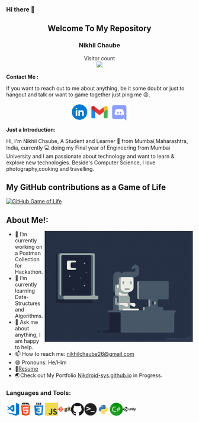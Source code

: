 ### Hi there 👋

<p align="center">
 <h2 align="center">Welcome To My Repository</h2>
 <h3 align="center">Nikhil Chaube </h3>
</p>

<p align="center"> 
  Visitor count<br>
  <img src="https://profile-counter.glitch.me/Nikdroid-sys/count.svg" />
</p>

**Contact Me :**

If you want to reach out to me about anything, be it some doubt or just to hangout and talk or want to game together just ping me 😉.

<p align="center">
 <a href="https://www.linkedin.com/in/Nikdroid-sys/" target="blank"><img align="center" src="https://github.com/Nikdroid-sys/Nikdroid-sys/blob/main/resources/linkedin.svg" alt="linkedin.com/in/Nikdroid-sys" height="50" width="50" /></a>
  <a href="mailto:nikhilchaube26@gmail.com" target="blank"><img align="center" src="https://github.com/Nikdroid-sys/Nikdroid-sys/blob/main/resources/gmail.svg" alt="nikhilchaube26@gmail.com" height="50" width="50" /></a>
   <a href="https://discord.com/users/743693512725233676" target="blank"><img align="center" src="https://github.com/Nikdroid-sys/Nikdroid-sys/blob/main/resources/discord-bubble.svg" alt="Nikdroid-sys#2025" height="50" width="50" /></a>
</p>

**Just a Introduction:**

Hi, I'm Nikhil Chaube, A Student and Learner 🚀 from Mumbai,Maharashtra, India, currently 💻 doing my Final year of Engineering from Mumbai University and I am passionate about technology and want to learn & explore new technologies. Beside's Computer Science, I love photography,cooking and travelling.

## My GitHub contributions as a Game of Life

[![GitHub Game of Life](https://github4life.herokuapp.com/Nikdroid-sys.gif)](https://github4life.herokuapp.com/Nikdroid-sys)

## About Me!:

  <img align="right" alt="GIF" src="https://github.com/Nikdroid-sys/Nikdroid-sys/blob/main/resources/coder.gif" width="400" />
  
- 🔭 I’m currently working on a Postman Collection for Hackathon.
- 🌱 I’m currently learning Data-Structures and Algorithms.
- 💬 Ask me about anything, I am happy to help.
- 📫 How to reach me: nikhilchaube26@gmail.com
- 😄 Pronouns: He/Him
- 📝[Resume](https://media-exp1.licdn.com/media/AAYUAQR3AAgAAQAAAAAAACYyu2GqIZC8QjGnl9tYZ6xrXw.png)
- 🌏Check out My Portfolio [Nikdroid-sys.github.io](https://Nikdroid-sys.github.io/) in Progress.

### Languages and Tools:

<img align="left" alt="Visual Studio Code" width="35px" src="https://raw.githubusercontent.com/github/explore/80688e429a7d4ef2fca1e82350fe8e3517d3494d/topics/visual-studio-code/visual-studio-code.png" />
<img align="left" alt="HTML5" width="35px" src="https://raw.githubusercontent.com/github/explore/80688e429a7d4ef2fca1e82350fe8e3517d3494d/topics/html/html.png" />
<img align="left" alt="CSS3" width="35px" src="https://raw.githubusercontent.com/github/explore/80688e429a7d4ef2fca1e82350fe8e3517d3494d/topics/css/css.png" />
<img align="left" alt="JavaScript" width="35px" src="https://raw.githubusercontent.com/github/explore/80688e429a7d4ef2fca1e82350fe8e3517d3494d/topics/javascript/javascript.png" />
<img align="left" alt="Git" width="35px" src="https://raw.githubusercontent.com/github/explore/80688e429a7d4ef2fca1e82350fe8e3517d3494d/topics/git/git.png" />
<img align="left" alt="GitHub" width="35px" src="https://raw.githubusercontent.com/github/explore/78df643247d429f6cc873026c0622819ad797942/topics/github/github.png" />
<img align="left" alt="HTML5" width="35px" src="https://raw.githubusercontent.com/github/explore/80688e429a7d4ef2fca1e82350fe8e3517d3494d/topics/terminal/terminal.png" />
<img align="left" alt="HTML5" width="35px" src="https://raw.githubusercontent.com/github/explore/80688e429a7d4ef2fca1e82350fe8e3517d3494d/topics/python/python.png" />
<img align="left" alt="HTML5" width="35px" src="https://raw.githubusercontent.com/github/explore/80688e429a7d4ef2fca1e82350fe8e3517d3494d/topics/csharp/csharp.png" />
<img align="left" alt="HTML5" width="35px" src="https://raw.githubusercontent.com/github/explore/80688e429a7d4ef2fca1e82350fe8e3517d3494d/topics/unity/unity.png" />
<br>
